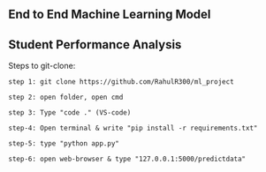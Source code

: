 ## End to End Machine Learning Model
## Student Performance Analysis

Steps to git-clone:


```
step 1: git clone https://github.com/RahulR300/ml_project

step 2: open folder, open cmd

step 3: Type "code ." (VS-code)

step-4: Open terminal & write "pip install -r requirements.txt"

step-5: type "python app.py"

step-6: open web-browser & type "127.0.0.1:5000/predictdata"

